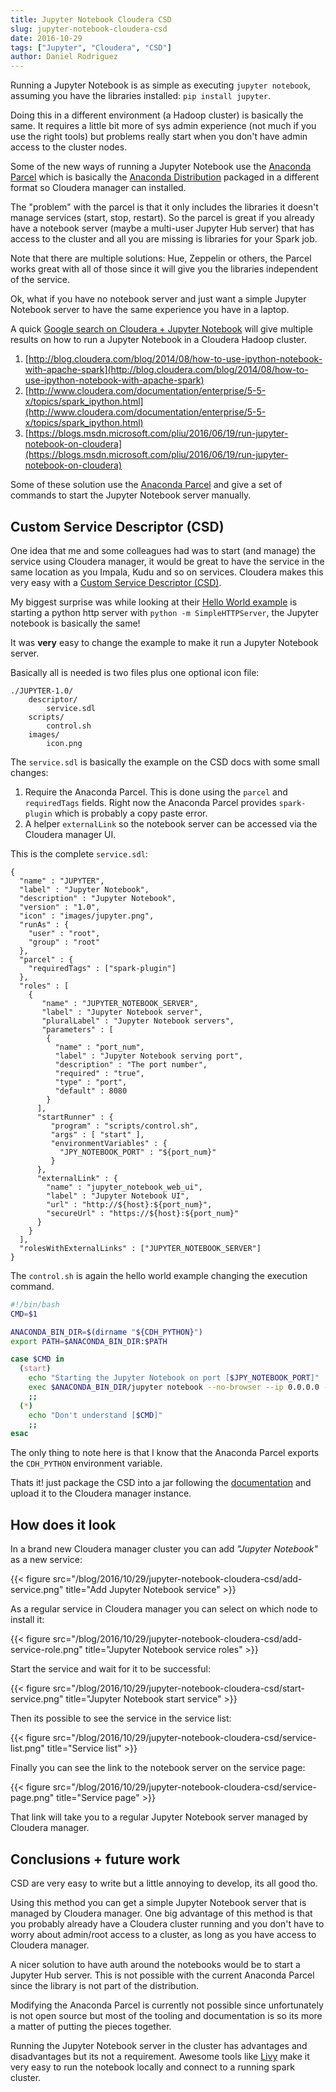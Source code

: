 ```yaml
---
title: Jupyter Notebook Cloudera CSD
slug: jupyter-notebook-cloudera-csd
date: 2016-10-29
tags: ["Jupyter", "Cloudera", "CSD"]
author: Daniel Rodriguez
---
```


Running a Jupyter Notebook is as simple as executing `jupyter notebook`, assuming you have the
libraries installed: `pip install jupyter`.

Doing this in a different environment (a Hadoop cluster) is basically the same. It requires
a little bit more of sys admin experience (not much if you use the right tools)
but problems really start when you don't have admin access to the cluster nodes.

Some of the new ways of running a Jupyter Notebook use the
[Anaconda Parcel](https://docs.continuum.io/anaconda/cloudera)
which is basically the
[Anaconda Distribution](https://www.continuum.io/downloads)
packaged in a different format so Cloudera manager can installed.

The "problem" with the parcel is that it only includes the libraries it doesn't manage services (start, stop, restart). So the parcel is great if you already have a notebook server (maybe a multi-user Jupyter Hub server) that has access to the cluster and all you are missing is libraries for your Spark job.

Note that there are multiple solutions: Hue, Zeppelin or others, the Parcel works great with
all of those since it will give you the libraries independent of the service.

Ok, what if you have no notebook server and just want a simple Jupyter Notebook server to have
the same experience you have in a laptop.

A quick
[Google search on Cloudera + Jupyter Notebook](https://www.google.com/search?q=cloudera+jupyter+notebook)
will give multiple results on how to run a Jupyter Notebook in a Cloudera Hadoop cluster.

1. [http://blog.cloudera.com/blog/2014/08/how-to-use-ipython-notebook-with-apache-spark](http://blog.cloudera.com/blog/2014/08/how-to-use-ipython-notebook-with-apache-spark)
2. [http://www.cloudera.com/documentation/enterprise/5-5-x/topics/spark_ipython.html](http://www.cloudera.com/documentation/enterprise/5-5-x/topics/spark_ipython.html)
3. [https://blogs.msdn.microsoft.com/pliu/2016/06/19/run-jupyter-notebook-on-cloudera](https://blogs.msdn.microsoft.com/pliu/2016/06/19/run-jupyter-notebook-on-cloudera)

Some of these solution use the [Anaconda Parcel](https://docs.continuum.io/anaconda/cloudera)
and give a set of commands to start the Jupyter Notebook server manually.

## Custom Service Descriptor (CSD)

One idea that me and some colleagues had was to start (and manage) the service using Cloudera manager,
it would be great to have the service in the same location as you Impala, Kudu and so on services.
Cloudera makes this very easy with a
[Custom Service Descriptor (CSD)](https://github.com/cloudera/cm_ext/wiki).

My biggest surprise was while looking at their
[Hello World example](https://github.com/cloudera/cm_ext/wiki/CSD-Primer)
is starting a python http server with `python -m SimpleHTTPServer`, the Jupyter notebook is basically the same!

It was **very** easy to change the example to make it run a Jupyter Notebook server.

Basically all is needed is two files plus one optional icon file:

```
./JUPYTER-1.0/
    descriptor/
        service.sdl
    scripts/
        control.sh
    images/
        icon.png
```

The `service.sdl` is basically the example on the CSD docs with some small changes:

1. Require the Anaconda Parcel. This is done using the `parcel` and `requiredTags` fields.
Right now the Anaconda Parcel provides `spark-plugin` which is probably a copy paste error.
2. A helper `externalLink` so the notebook server can be accessed via the Cloudera manager UI.

This is the complete `service.sdl`:

```
{
  "name" : "JUPYTER",
  "label" : "Jupyter Notebook",
  "description" : "Jupyter Notebook",
  "version" : "1.0",
  "icon" : "images/jupyter.png",
  "runAs" : {
    "user" : "root",
    "group" : "root"
  },
  "parcel" : {
    "requiredTags" : ["spark-plugin"]
  },
  "roles" : [
    {
       "name" : "JUPYTER_NOTEBOOK_SERVER",
       "label" : "Jupyter Notebook server",
       "pluralLabel" : "Jupyter Notebook servers",
       "parameters" : [
        {
          "name" : "port_num",
          "label" : "Jupyter Notebook serving port",
          "description" : "The port number",
          "required" : "true",
          "type" : "port",
          "default" : 8080
        }
      ],
      "startRunner" : {
         "program" : "scripts/control.sh",
         "args" : [ "start" ],
         "environmentVariables" : {
           "JPY_NOTEBOOK_PORT" : "${port_num}"
         }
      },
      "externalLink" : {
        "name" : "jupyter_notebook_web_ui",
        "label" : "Jupyter Notebook UI",
        "url" : "http://${host}:${port_num}",
        "secureUrl" : "https://${host}:${port_num}"
      }
    }
  ],
  "rolesWithExternalLinks" : ["JUPYTER_NOTEBOOK_SERVER"]
}
```

The `control.sh` is again the hello world example changing the execution command.

```bash
#!/bin/bash
CMD=$1

ANACONDA_BIN_DIR=$(dirname "${CDH_PYTHON}")
export PATH=$ANACONDA_BIN_DIR:$PATH

case $CMD in
  (start)
    echo "Starting the Jupyter Notebook on port [$JPY_NOTEBOOK_PORT]"
    exec $ANACONDA_BIN_DIR/jupyter notebook --no-browser --ip 0.0.0.0 --port $JPY_NOTEBOOK_PORT
    ;;
  (*)
    echo "Don't understand [$CMD]"
    ;;
esac
```

The only thing to note here is that I know that the Anaconda Parcel exports the `CDH_PYTHON` environment variable.

Thats it! just package the CSD into a jar following the
[documentation](https://github.com/cloudera/cm_ext/wiki/CSD-Primer)
and upload it to the Cloudera manager instance.

## How does it look

In a brand new Cloudera manager cluster you can add *"Jupyter Notebook"* as a new service:

{{< figure src="/blog/2016/10/29/jupyter-notebook-cloudera-csd/add-service.png" title="Add Jupyter Notebook service" >}}

As a regular service in Cloudera manager you can select on which node to install it:

{{< figure src="/blog/2016/10/29/jupyter-notebook-cloudera-csd/add-service-role.png" title="Jupyter Notebook service roles" >}}

Start the service and wait for it to be successful:

{{< figure src="/blog/2016/10/29/jupyter-notebook-cloudera-csd/start-service.png" title="Jupyter Notebook start service" >}}

Then its possible to see the service in the service list:

{{< figure src="/blog/2016/10/29/jupyter-notebook-cloudera-csd/service-list.png" title="Service list" >}}

Finally you can see the link to the notebook server on the service page:

{{< figure src="/blog/2016/10/29/jupyter-notebook-cloudera-csd/service-page.png" title="Service page" >}}

That link will take you to a regular Jupyter Notebook server managed by Cloudera manager.

## Conclusions + future work

CSD are very easy to write but a little annoying to develop, its all good tho.

Using this method you can get a simple Jupyter Notebook server that is managed by Cloudera manager.
One big advantage of this method is that you probably already have a Cloudera cluster running
and you don't have to worry about admin/root access to a cluster, as long as you have access to
Cloudera manager.

A nicer solution to have auth around the notebooks would be to start a Jupyter Hub server.
This is not possible with the current Anaconda Parcel since the library is not part of the
distribution.

Modifying the Anaconda Parcel is currently not possible since unfortunately is not open source
but most of the tooling and documentation is so its more a matter of putting the pieces together.

Running the Jupyter Notebook server in the cluster has advantages and disadvantages but its not a requirement.
Awesome tools like [Livy](https://github.com/cloudera/livy) make it very easy to run the notebook locally and connect to a running spark cluster.
